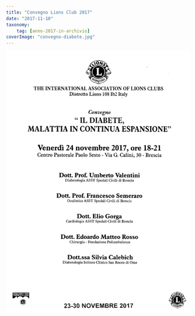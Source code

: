 ```yaml
---
title: "Convegno Lions Club 2017"
date: "2017-11-10"
taxonomy: 
    tag: [anno-2017-in-archivio]
coverImage: "convegno-diabete.jpg"
---
```


![](images/convegno-diabete.jpg)
